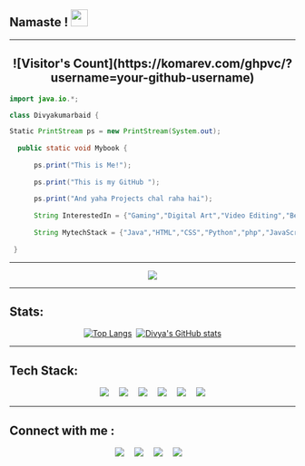## Namaste ! <img src="https://raw.githubusercontent.com/MartinHeinz/MartinHeinz/master/wave.gif" width="30px">

---

<p align="center">
  <h2 align="center">![Visitor's Count](https://komarev.com/ghpvc/?username=your-github-username)</h2>
</p>


```java
import java.io.*;

class Divyakumarbaid {

Static PrintStream ps = new PrintStream(System.out);
 
  public static void Mybook {
      
      ps.print("This is Me!");
      
      ps.print("This is my GitHub ");
      
      ps.print("And yaha Projects chal raha hai");
      
      String InterestedIn = {"Gaming","Digital Art","Video Editing","BeingYoutuber","Coding"}
      
      String MytechStack = {"Java","HTML","CSS","Python","php","JavaScript"}
      
 }
```
---

<div align=center>
<img src="https://media2.giphy.com/media/BemKqR9RDK4V2/giphy.gif">
</div>

---
## Stats:

<div align=center>

[![Top Langs](https://github-readme-stats.vercel.app/api/top-langs/?username=DivyaKumarBaid&theme=radical&layout=compact&show_icons=true)](https://github.com/DivyaKumarBaid)&nbsp;
[![Divya's GitHub stats](https://github-readme-stats.vercel.app/api?username=DivyaKumarBaid&show_icons=true&theme=radical)](https://github.com/DivyaKumarBaid)

</div>

---
## Tech Stack:
<div align=center>
<img src="https://img.icons8.com/nolan/64/java-coffee-cup-logo.png"/>&emsp;
<img src="https://img.icons8.com/color/48/000000/html-5--v1.png"/>&emsp;
<img src="https://img.icons8.com/color/48/000000/css3.png"/>&emsp;    
<img src="https://img.icons8.com/dusk/64/000000/python.png"/>&emsp;    
<img src="https://img.icons8.com/dusk/64/000000/php-logo.png"/>&emsp;
<img src="https://img.icons8.com/color/48/000000/javascript.png"/>
</div>
 
 ---
 ## Connect with me :
 <div align=center>
 <a href="https://www.instagram.com/divyakumarbaid1008/"><img src="https://img.icons8.com/cute-clipart/64/000000/instagram-new.png"/></a>&emsp;    
 <a href="https://www.linkedin.com/in/divya-kumar-baid-98a087200/"><img src="https://img.icons8.com/cute-clipart/64/000000/linkedin.png"/></a>&emsp;    
 <a href="https://www.facebook.com/divyakumar.baid.5"><img src="https://img.icons8.com/cute-clipart/64/000000/facebook-new.png"/></a>&emsp;    
 <a href="https://twitter.com/DivyakumarBaid1"><img src="https://img.icons8.com/cute-clipart/64/000000/twitter.png"/></a>&emsp;    
 </div>
<!--
**DivyaKumarBaid/DivyaKumarBaid** is a ✨ _special_ ✨ repository because its `README.md` (this file) appears on your GitHub profile.

Here are some ideas to get you started:

- 🔭 I’m currently working on ...
- 🌱 I’m currently learning ...
- 👯 I’m looking to collaborate on ...
- 🤔 I’m looking for help with ...
- 💬 Ask me about ...
- 📫 How to reach me: ...
- 😄 Pronouns: ...
- ⚡ Fun fact: ...
-->

